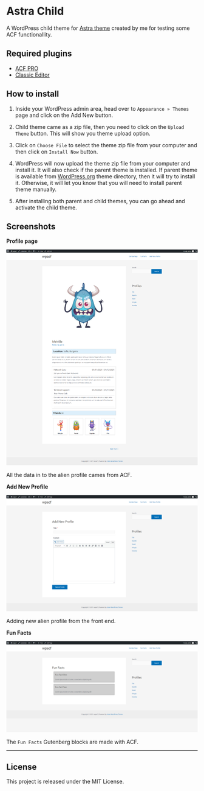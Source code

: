 
# Astra Child

A WordPress child theme for [Astra theme](https://wordpress.org/themes/astra/) created by me for testing some ACF functionallity.

## Required plugins

- [ACF PRO](https://www.advancedcustomfields.com/pro/)
- [Classic Editor](https://wordpress.org/plugins/classic-editor/)

## How to install

1) Inside your WordPress admin area, head over to ```Appearance » Themes``` page and click on the Add New button.

2) Child theme came as a zip file, then you need to click on the ```Upload Theme``` button. This will show you theme upload option.

3) Click on ```Choose File``` to select the theme zip file from your computer and then click on ```Install Now``` button.

4) WordPress will now upload the theme zip file from your computer and install it. It will also check if the parent theme is installed. If parent theme is available from [WordPress.org](https://wordpress.org) theme directory, then it will try to install it. Otherwise, it will let you know that you will need to install parent theme manually.

5) After installing both parent and child themes, you can go ahead and activate the child theme.

## Screenshots

**Profile page**

<img src="https://github.com/mnestorov/astra-child/blob/main/screenshots/01.jpg">

All the data in to the alien profile cames from ACF.

**Add New Profile**

<img src="https://github.com/mnestorov/astra-child/blob/main/screenshots/02.jpg">

Adding new alien profile from the front end.

**Fun Facts**

<img src="https://github.com/mnestorov/astra-child/blob/main/screenshots/03.jpg">

The `Fun Facts` Gutenberg blocks are made with ACF.

---

## License

This project is released under the MIT License.
